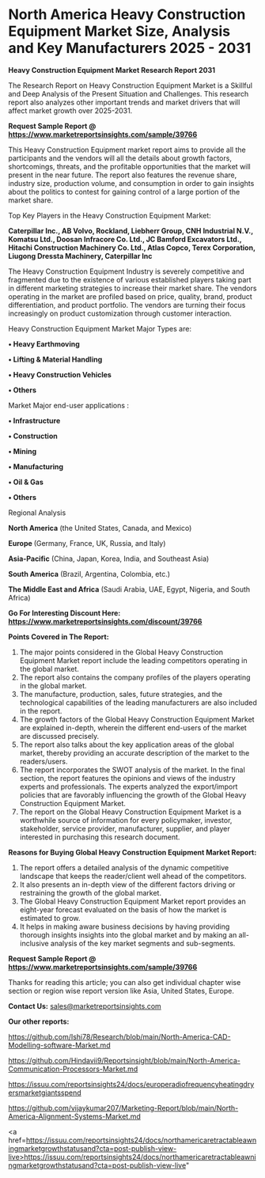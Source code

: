 # North America Heavy Construction Equipment Market Size, Analysis and Key Manufacturers 2025 - 2031

<strong>Heavy Construction Equipment Market Research Report 2031</strong>

The Research Report on Heavy Construction Equipment Market is a Skillful and Deep Analysis of the Present Situation and Challenges. This research report also analyzes other important trends and market drivers that will affect market growth over 2025-2031.

<strong>Request Sample Report @ <a href=https://www.marketreportsinsights.com/sample/39766>https://www.marketreportsinsights.com/sample/39766</a></strong>

This Heavy Construction Equipment market report aims to provide all the participants and the vendors will all the details about growth factors, shortcomings, threats, and the profitable opportunities that the market will present in the near future. The report also features the revenue share, industry size, production volume, and consumption in order to gain insights about the politics to contest for gaining control of a large portion of the market share.

Top Key Players in the Heavy Construction Equipment Market:

<strong>Caterpillar Inc., AB Volvo, Rockland, Liebherr Group, CNH Industrial N.V., Komatsu Ltd., Doosan Infracore Co. Ltd., JC Bamford Excavators Ltd., Hitachi Construction Machinery Co. Ltd., Atlas Copco, Terex Corporation, Liugong Dressta Machinery, Caterpillar Inc</strong>

The Heavy Construction Equipment Industry is severely competitive and fragmented due to the existence of various established players taking part in different marketing strategies to increase their market share. The vendors operating in the market are profiled based on price, quality, brand, product differentiation, and product portfolio. The vendors are turning their focus increasingly on product customization through customer interaction.

Heavy Construction Equipment Market Major Types are:

<strong>•  Heavy Earthmoving

•  Lifting & Material Handling

•  Heavy Construction Vehicles

•  Others</strong>

Market Major end-user applications :

<strong>•  Infrastructure

•  Construction

•  Mining

•  Manufacturing

•  Oil & Gas

•  Others</strong>

Regional Analysis

</u><strong><b>North America</b></strong> (the United States, Canada, and Mexico)

<strong><b>Europe </b></strong>(Germany, France, UK, Russia, and Italy)

<strong><b>Asia-Pacific</b></strong> (China, Japan, Korea, India, and Southeast Asia)

<strong><b>South America</b></strong> (Brazil, Argentina, Colombia, etc.)

<strong><b>The Middle East and Africa</b></strong> (Saudi Arabia, UAE, Egypt, Nigeria, and South Africa)

<strong>Go For Interesting Discount Here: <a href=https://www.marketreportsinsights.com/discount/39766>https://www.marketreportsinsights.com/discount/39766</a></strong>

<strong>Points Covered in The Report:</strong>
<ol>
  <li>The major points considered in the Global Heavy Construction Equipment Market report include the leading competitors operating in the global market.</li>
  <li>The report also contains the company profiles of the players operating in the global market.</li>
  <li>The manufacture, production, sales, future strategies, and the technological capabilities of the leading manufacturers are also included in the report.</li>
  <li>The growth factors of the Global Heavy Construction Equipment Market are explained in-depth, wherein the different end-users of the market are discussed precisely.</li>
  <li>The report also talks about the key application areas of the global market, thereby providing an accurate description of the market to the readers/users.</li>
  <li>The report incorporates the SWOT analysis of the market. In the final section, the report features the opinions and views of the industry experts and professionals. The experts analyzed the export/import policies that are favorably influencing the growth of the Global Heavy Construction Equipment Market.</li>
  <li>The report on the Global Heavy Construction Equipment Market is a worthwhile source of information for every policymaker, investor, stakeholder, service provider, manufacturer, supplier, and player interested in purchasing this research document.</li>
</ol>
<strong>Reasons for Buying Global Heavy Construction Equipment Market Report:</strong>

<ol>
  <li>The report offers a detailed analysis of the dynamic competitive landscape that keeps the reader/client well ahead of the competitors.</li>
  <li>It also presents an in-depth view of the different factors driving or restraining the growth of the global market.</li>
  <li>The Global Heavy Construction Equipment Market report provides an eight-year forecast evaluated on the basis of how the market is estimated to grow.</li>
  <li>It helps in making aware business decisions by having providing thorough insights insights into the global market and by making an all-inclusive analysis of the key market segments and sub-segments.</li>
</ol>
<strong>Request Sample Report @ <a href=https://www.marketreportsinsights.com/sample/39766>https://www.marketreportsinsights.com/sample/39766</a></strong>


Thanks for reading this article; you can also get individual chapter wise section or region wise report version like Asia, United States, Europe.

<strong>Contact Us:</strong>
sales@marketreportsinsights.com

<strong>Our other reports:</strong>

<a href=https://github.com/Ishi78/Research/blob/main/North-America-CAD-Modelling-software-Market.md>https://github.com/Ishi78/Research/blob/main/North-America-CAD-Modelling-software-Market.md</a>

<a href=https://github.com/Hindavii9/Reportsinsight/blob/main/North-America-Communication-Processors-Market.md>https://github.com/Hindavii9/Reportsinsight/blob/main/North-America-Communication-Processors-Market.md</a>

<a href=https://issuu.com/reportsinsights24/docs/europeradiofrequencyheatingdryersmarketgiantsspend>https://issuu.com/reportsinsights24/docs/europeradiofrequencyheatingdryersmarketgiantsspend</a>

<a href=https://github.com/vijaykumar207/Marketing-Report/blob/main/North-America-Alignment-Systems-Market.md>https://github.com/vijaykumar207/Marketing-Report/blob/main/North-America-Alignment-Systems-Market.md</a>

<a href=https://issuu.com/reportsinsights24/docs/northamericaretractableawningmarketgrowthstatusand?cta=post-publish-view-live>https://issuu.com/reportsinsights24/docs/northamericaretractableawningmarketgrowthstatusand?cta=post-publish-view-live</a>"
